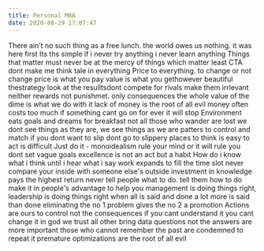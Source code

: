 ```yaml
---
title: Personal MBA
date: 2020-08-29 17:07:47
---
```

There ain’t no such thing as a free lunch.
the world owes us nothing. it was here first
Its ths simple if i never try anything i never learn anything
Things that matter must never be at the mercy of things which matter least
CTA dont make me think
tale in everything
Price to everything. to change or not change
price is what you pay value is what you gethowever beautiful thestrategy look at the resulltsdont compete for rivals make them irrlevant
neither rewards not punishmet. only consequences
the whole value of the dime is what we do with it
lack of money is the root of all evil
money often costs too much
if something cant go on for ever it will stop
Environment eats goals and dreams for breakfast
not all those who wander are lost
we dont see things as they are, we see things as we are
patters to control and match
if you dont want to slip dont go to slippery places
to think is easy to act is difficult
Just do it - monoidealism
rule your mind or it will rule you
dont set vague goals
excellence is not an act but a habit
How do i know what i think until i hear what i say
work expands to fill the time slot
never compare your inside with someone else's outside
investment in knowledge pays the highest return
never tell people what to do. tell them how to do
make it in people's advantage to help you
management is doing things right, leadership is doing things right
when all is said and done a lot more is said than done
eliminating the no 1 problem gives the no 2 a promotion
Actions are ours to control not the consequences
if you cant understand it you cant change it
in god we trust all other bring data
questions not the answers are more important
those who cannot remember the past are condemned to repeat it
premature optimizations are the root of all evil
